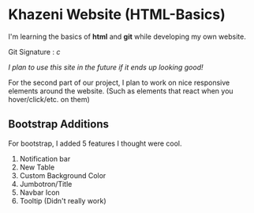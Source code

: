 # Khazeni Website (HTML-Basics)
I'm learning the basics of **html** and **git** while developing my own website.

Git Signature : *c*

*I plan to use this site in the future if it ends up looking good!*

For the second part of our project, I plan to work on nice responsive elements around the website. (Such as elements that react when you hover/click/etc. on them)

## Bootstrap Additions

For bootstrap, I added 5 features I thought were cool.
1. Notification bar
2. New Table
3. Custom Background Color
4. Jumbotron/Title
5. Navbar Icon
6. Tooltip (Didn't really work)
